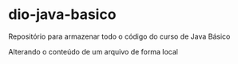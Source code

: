 # dio-java-basico
Repositório para armazenar todo o código do curso de Java Básico

Alterando o conteúdo de um arquivo de forma local
